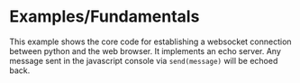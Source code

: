 # Examples/Fundamentals

This example shows the core code for establishing a websocket connection between python and the web browser. It implements an echo server. Any message sent in the javascript console via `send(message)` will be echoed back.